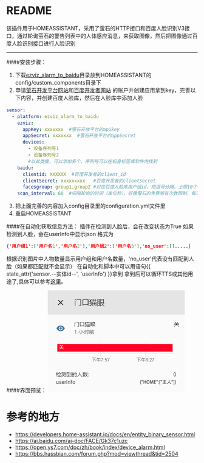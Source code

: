 README
===========================
该插件用于HOMEASSISTANT，采用了萤石的HTTP接口和百度人脸识别V3接口，通过轮询萤石的警告列表中的人体感应消息，来获取图像，然后把图像通过百度人脸识别接口进行人脸识别

***
####安装步骤：
1. 下载[ezviz_alarm_to_baidu](./config/custom_components)目录放到HOMEASSISTANT的config/custom_components目录下
1. 申请[萤石开发平台网站](https://open.ys7.com/)和[百度开发者网站](https://cloud.baidu.com/product/face/search) 的账户并创建应用拿到key，完善以下内容，并创建百度人脸库，然后在人脸库中添加人脸
``` YAML {.line-numbers}
sensor:
  - platform: ezviz_alarm_to_baidu
    ezviz:
      appKey: xxxxxxx  #萤石开放平台的apikey
      appSecret: xxxxxxx  #萤石开放平台的appSecret
      devices:
        - 设备序列号1
        - 设备序列号2
        #以此类推，可以添加多个，序列号可以在机身标签或软件内找到
    baidu:
      clientid: XXXXXX  #百度开发者的client_id
      clientSecret: xxxxxxxxx   #百度开发者的clientSecret
      facesgroup: group1,group2 #对应百度人脸库用户组id，用逗号分隔，上限10个
    scan_interval: 60  #间隔轮询的时间（单位秒），好像萤石的免费版有次数限制，每天1万次
```
3. 把上面完善的内容加入config目录里的configuration.yml文件里
3. 重启HOMEASSISTANT

####在自动化获取信息方法：
插件在检测到人脸后，会在改变状态为True
如果检测到人脸，会在userInfo中显示json
格式为
``` JSON
{'用户组1':['用户名1','用户名2'],'用户组2':['用户名3'],'no_user':[].....}
```
根据识别图片中人物数量显示用户组和用户名数量，'no_user'代表没有匹配到人脸（如果都匹配就不会显示）
在自动化和脚本中可以用语句{{ state_attr('sensor.--实体id--', 'userInfo') }}拿到
拿到后可以循环TTS或其他用途了,具体可以参考[这里](https://bbs.hassbian.com/forum.php?mod=viewthread&tid=6495)。

####界面预览：
![界面图](/assets/界面图.png)

参考的地方
===
- https://developers.home-assistant.io/docs/en/entity_binary_sensor.html
- https://ai.baidu.com/ai-doc/FACE/Gk37c1uzc
- https://open.ys7.com/doc/zh/book/index/device_alarm.html
- https://bbs.hassbian.com/forum.php?mod=viewthread&tid=2504